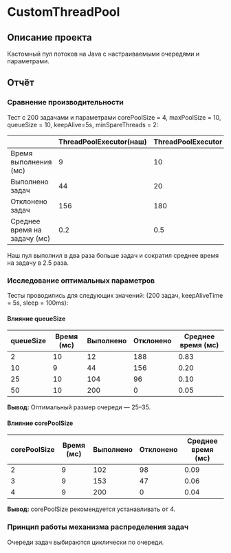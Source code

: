# CustomThreadPool

## Описание проекта
Кастомный пул потоков на Java с настраиваемыми очередями и параметрами.
## Отчёт

### Сравнение производительности

Тест с 200 задачами и параметрами corePoolSize = 4, maxPoolSize = 10, queueSize = 10, keepAlive=5s, minSpareThreads = 2:

|                       | ThreadPoolExecutor(наш) | ThreadPoolExecutor |
| ---------------------------- |-------------------------|---------------|
| Время выполнения (мс)        | 9                       | 10            |
| Выполнено задач              | 44                      | 20            |
| Отклонено задач              | 156                     | 180           |
| Среднее время на задачу (мс) | 0.2                     | 0.5           |

Наш пул выполнил в два раза больше задач и сократил среднее время на задачу в 2.5 раза.

### Исследование оптимальных параметров

Тесты проводились для следующих значений: (200 задач, keepAliveTime = 5s, sleep = 100ms):
#### Влияние queueSize
| queueSize | Время (мс) | Выполнено | Отклонено | Среднее время (мс) |
|-----------|------------|-----------|-----------|--------------------|
| 2         | 10         | 12        | 188       | 0.83               |
| 10        | 9          | 44        | 156       | 0.20               |
| 25        | 10         | 104       | 96        | 0.10               |
| 50        | 10         | 200       | 0         | 0.05               |

**Вывод:** Оптимальный размер очереди — 25–35.

#### Влияние corePoolSize

| corePoolSize | Время (мс) | Выполнено | Отклонено | Среднее время (мс) |
|--------------|------------|-----------|-----------|--------------------|
| 2            | 9          | 102       | 98        | 0.09               |
| 3            | 9          | 153       | 47        | 0.06               |
| 4            | 9          | 200       | 0         | 0.04               |
**Вывод:** corePoolSize рекомендуется устанавливать от 4.

### Принцип работы механизма распределения задач

Очереди задач выбираются циклически по очереди.
